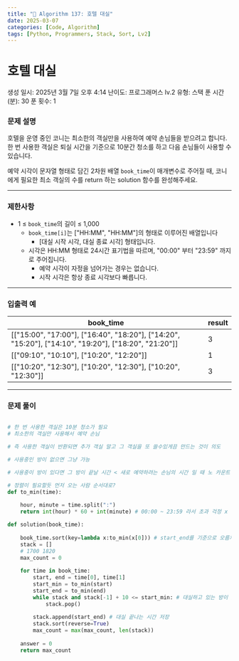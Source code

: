 ```yaml
---
title: "🧠 Algorithm 137: 호텔 대실"
date: 2025-03-07
categories: [Code, Algorithm]
tags: [Python, Programmers, Stack, Sort, Lv2]
---
```


# 호텔 대실

생성 일시: 2025년 3월 7일 오후 4:14
난이도: 프로그래머스 lv.2
유형: 스택
푼 시간 (분): 30
푼 횟수: 1

### **문제 설명**

호텔을 운영 중인 코니는 최소한의 객실만을 사용하여 예약 손님들을 받으려고 합니다. 한 번 사용한 객실은 퇴실 시간을 기준으로 10분간 청소를 하고 다음 손님들이 사용할 수 있습니다.

예약 시각이 문자열 형태로 담긴 2차원 배열 `book_time`이 매개변수로 주어질 때, 코니에게 필요한 최소 객실의 수를 return 하는 solution 함수를 완성해주세요.

---

### 제한사항

- 1 ≤ `book_time`의 길이 ≤ 1,000
    - `book_time[i]`는 ["HH:MM", "HH:MM"]의 형태로 이루어진 배열입니다
        - [대실 시작 시각, 대실 종료 시각] 형태입니다.
    - 시각은 HH:MM 형태로 24시간 표기법을 따르며, "00:00" 부터 "23:59" 까지로 주어집니다.
        - 예약 시각이 자정을 넘어가는 경우는 없습니다.
        - 시작 시각은 항상 종료 시각보다 빠릅니다.

---

### 입출력 예

| book_time | result |
| --- | --- |
| [["15:00", "17:00"], ["16:40", "18:20"], ["14:20", "15:20"], ["14:10", "19:20"], ["18:20", "21:20"]] | 3 |
| [["09:10", "10:10"], ["10:20", "12:20"]] | 1 |
| [["10:20", "12:30"], ["10:20", "12:30"], ["10:20", "12:30"]] | 3 |

---

### 문제 풀이

```python

# 한 번 사용한 객실은 10분 청소가 필요
# 최소한의 객실만 사용해서 예약 손님

# 즉 사용한 객실이 반환되면 추가 객실 말고 그 객실을 또 쓸수있게끔 만드는 것이 의도

# 사용중인 방이 없으면 그냥 가능

# 사용중이 방이 있다면 그 방이 끝날 시간 < 새로 예약하려는 손님의 시간 일 때 노 카운트

# 정렬이 필요할듯 먼저 오는 사람 순서대로?
def to_min(time):
    
    hour, minute = time.split(":")
    return int(hour) * 60 + int(minute) # 00:00 ~ 23:59 라서 초과 걱정 x

def solution(book_time):
    
    book_time.sort(key=lambda x:to_min(x[0])) # start_end를 기준으로 오름차순 정렬
    stack = []
    # 1700 1820 
    max_count = 0
    
    for time in book_time:
        start, end = time[0], time[1]
        start_min = to_min(start)
        start_end = to_min(end)
        while stack and stack[-1] + 10 <= start_min: # 대실하고 있는 방이 있고, 대실이 끝나는 시간보다 뒤에 예약이면,
            stack.pop()
            
        stack.append(start_end) # 대실 끝나는 시간 저장
        stack.sort(reverse=True)
        max_count = max(max_count, len(stack))
        
    answer = 0
    return max_count
```